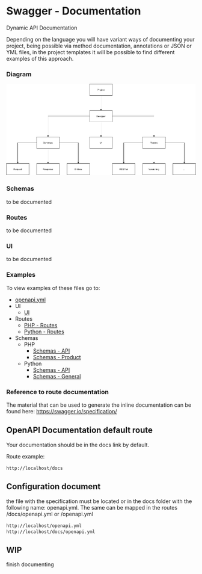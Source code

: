 # Swagger - Documentation

Dynamic API Documentation

Depending on the language you will have variant ways of documenting your project, being possible via method documentation, annotations or JSON or YML files, in the project templates it will be possible to find different examples of this approach.

### Diagram

![Swagger](./guidelines/images/swagger-projeto.png)

### Schemas
to be documented
### Routes
to be documented
### UI
to be documented

### Examples
To view examples of these files go to:
* [openapi.yml](./resources/public/swagger/openapi.yml)
* UI
    * [UI](./resources/public/swagger/index.html)
* Routes
    * [PHP - Routes](./examples/php/openapi/routes/routes.php)
    * [Python - Routes](./examples/python/app.py)
* Schemas
    * PHP
        * [Schemas - API](./examples/php/openapi/schemas/Api.yaml)
        * [Schemas - Product](./examples/php/openapi/schemas/Entity/Product.yaml)
    * Python
        * [Schemas - API](./examples/python/openapi/api_schemas.py)
        * [Schemas - General](./examples/python/openapi/schemas.py)


### Reference to route documentation
The material that can be used to generate the inline documentation can be found here: https://swagger.io/specification/

## OpenAPI Documentation default route
Your documentation should be in the docs link by default.

Route example:
```
http://localhost/docs
```

## Configuration document
the file with the specification must be located or in the docs folder with the following name: openapi.yml. The same can be mapped in the routes /docs/openapi.yml or /openapi.yml
```
http://localhost/openapi.yml
http://localhost/docs/openapi.yml
```
## WIP
finish documenting